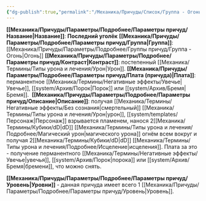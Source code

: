 ```yaml
---
{"dg-publish":true,"permalink":"/Механика/Причуды/Список/Группа - Огонь/Последний уголёк/","noteIcon":"","created":"2025-08-21T13:47:49.320+03:00","updated":"2025-09-04T08:06:55.256+03:00"}
---
```


**[[Механика/Причуды/Параметры/Подробнее/Параметры причуд/Название\|Название]]**: **Последний уголёк**
**[[Механика/Причуды/Параметры/Подробнее/Параметры причуд/Группа\|Группа]]**: [[Механика/Причуды/Параметры/Подробнее/Группы причуд/Группа - Огонь\|Огонь]] 
**[[Механика/Причуды/Параметры/Подробнее/Параметры причуд/Контраст\|Контраст]]**: постепенный [[Механика/Термины/Типы урона и лечения/Урон\|Урон]].
**[[Механика/Причуды/Параметры/Подробнее/Параметры причуд/Плата (причуда)\|Плата]]**: перманентное [[Механика/Термины/Негативные эффекты/Увечье\|Увечье]], [[system/Архив/Порок\|Порок]] или [[system/Архив/Бремя\|Бремя]]. 
**[[Механика/Причуды/Параметры/Подробнее/Параметры причуд/Описание\|Описание]]**: получая [[Механика/Термины/Негативные эффекты/Без сознания\|смертельный]] [[Механика/Термины/Типы урона и лечения/Урон\|урон]], [[system/templates/Персонаж\|Персонаж]] взрывается пламенем, нанося 2[[Механика/Термины/Кубики/dD\|dD]] [[Механика/Термины/Типы урона и лечения/Подробнее/Магический урон\|магического урона]] огнём всем вокруг и получая 2[[Механика/Термины/Кубики/dD\|dD]] [[Механика/Термины/Типы урона и лечения/Подробнее/Исцеление\|исцеления]]. Плата за это - получение перманентного [[Механика/Термины/Негативные эффекты/Увечье\|увечья]], [[system/Архив/Порок\|порока]] или [[system/Архив/Бремя\|бремени]], что можно снять.

**[[Механика/Причуды/Параметры/Подробнее/Параметры причуд/Уровень\|Уровни]]** - данная причуда имеет всего 1 [[Механика/Причуды/Параметры/Подробнее/Параметры причуд/Уровень\|Уровень]].